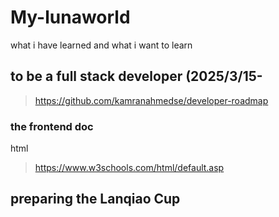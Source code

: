# My-lunaworld
what i have learned and what i want to learn

## to be a full stack developer (2025/3/15-
>https://github.com/kamranahmedse/developer-roadmap

### the frontend doc
html
>https://www.w3schools.com/html/default.asp

## preparing the Lanqiao Cup

